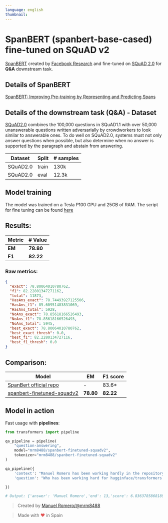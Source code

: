 ```yaml
---
language: english
thumbnail:
---
```


# SpanBERT (spanbert-base-cased) fine-tuned on SQuAD v2

[SpanBERT](https://github.com/facebookresearch/SpanBERT) created by [Facebook Research](https://github.com/facebookresearch) and fine-tuned on [SQuAD 2.0](https://rajpurkar.github.io/SQuAD-explorer/) for **Q&A** downstream task.

## Details of SpanBERT

[SpanBERT: Improving Pre-training by Representing and Predicting Spans](https://arxiv.org/abs/1907.10529)

## Details of the downstream task (Q&A) - Dataset

[SQuAD2.0](https://rajpurkar.github.io/SQuAD-explorer/) combines the 100,000 questions in SQuAD1.1 with over 50,000 unanswerable questions written adversarially by crowdworkers to look similar to answerable ones. To do well on SQuAD2.0, systems must not only answer questions when possible, but also determine when no answer is supported by the paragraph and abstain from answering.

| Dataset  | Split | # samples |
| -------- | ----- | --------- |
| SQuAD2.0 | train | 130k      |
| SQuAD2.0 | eval  | 12.3k     |

## Model training

The model was trained on a Tesla P100 GPU and 25GB of RAM.
The script for fine tuning can be found [here](https://github.com/huggingface/transformers/blob/master/examples/run_squad.py)

## Results:

| Metric | # Value   |
| ------ | --------- |
| **EM** | **78.80** |
| **F1** | **82.22** |

### Raw metrics:

```json
{
  "exact": 78.80064010780762,
  "f1": 82.22801347271162,
  "total": 11873,
  "HasAns_exact": 78.74493927125506,
  "HasAns_f1": 85.60951483831069,
  "HasAns_total": 5928,
  "NoAns_exact": 78.85618166526493,
  "NoAns_f1": 78.85618166526493,
  "NoAns_total": 5945,
  "best_exact": 78.80064010780762,
  "best_exact_thresh": 0.0,
  "best_f1": 82.2280134727116,
  "best_f1_thresh": 0.0
}
```

## Comparison:

| Model                                                                                     | EM        | F1 score  |
| ----------------------------------------------------------------------------------------- | --------- | --------- |
| [SpanBert official repo](https://github.com/facebookresearch/SpanBERT#pre-trained-models) | -         | 83.6\*    |
| [spanbert-finetuned-squadv2](https://huggingface.co/mrm8488/spanbert-finetuned-squadv2)   | **78.80** | **82.22** |

## Model in action

Fast usage with **pipelines**:

```python
from transformers import pipeline

qa_pipeline = pipeline(
    "question-answering",
    model="mrm8488/spanbert-finetuned-squadv2",
    tokenizer="mrm8488/spanbert-finetuned-squadv2"
)

qa_pipeline({
    'context': "Manuel Romero has been working hardly in the repository hugginface/transformers lately",
    'question': "Who has been working hard for hugginface/transformers lately?"

})

# Output: {'answer': 'Manuel Romero','end': 13,'score': 6.836378586818937e-09, 'start': 0}
```

> Created by [Manuel Romero/@mrm8488](https://twitter.com/mrm8488)

> Made with <span style="color: #e25555;">&hearts;</span> in Spain

